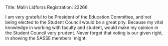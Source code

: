 Title: Malin Lidforss
Registration: 22266

I am very grateful to be President of the Education Committee, and not being elected to the Student Council would be a great pity. Because my vital knowledge in working with faculty and student, would make my opinion in the Student Council very prudent. Never forget that voting is our given right, in showing the SASSE members’ might.
